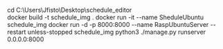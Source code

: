 cd C:\Users\Jfisto\Desktop\schedule_editor\
docker build -t schedule_img .
docker run -it --name SheduleUbuntu schedule_img
docker run -d -p 8000:8000 --name RaspUbuntuServer --restart unless-stopped schedule_img python3 ./manage.py runserver 0.0.0.0:8000